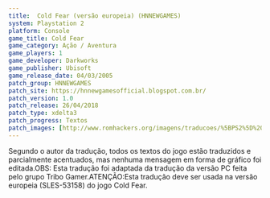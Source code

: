 ```yaml
---
title:  Cold Fear (versão europeia) (HNNEWGAMES)
system: Playstation 2
platform: Console
game_title: Cold Fear
game_category: Ação / Aventura
game_players: 1
game_developer: Darkworks
game_publisher: Ubisoft
game_release_date: 04/03/2005
patch_group: HNNEWGAMES
patch_site: https://hnnewgamesofficial.blogspot.com.br/
patch_version: 1.0
patch_release: 26/04/2018
patch_type: xdelta3
patch_progress: Textos
patch_images: [http://www.romhackers.org/imagens/traducoes/%5BPS2%5D%20Cold%20Fear%20-%20hnnewgames%20-%201.jpg,http://www.romhackers.org/imagens/traducoes/%5BPS2%5D%20Cold%20Fear%20-%20hnnewgames%20-%202.jpg,http://www.romhackers.org/imagens/traducoes/%5BPS2%5D%20Cold%20Fear%20-%20hnnewgames%20-%203.jpg]
---
```

Segundo o autor da tradução, todos os textos do jogo estão traduzidos e parcialmente acentuados, mas nenhuma mensagem em forma de gráfico foi editada.OBS: Esta tradução foi adaptada da tradução da versão PC feita pelo grupo Tribo Gamer.ATENÇÃO:Esta tradução deve ser usada na versão europeia (SLES-53158) do jogo Cold Fear.